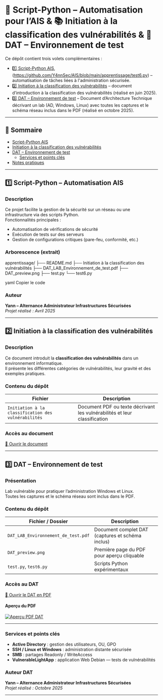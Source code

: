 # 🐍 Script-Python – Automatisation pour l’AIS & 📚 Initiation à la classification des vulnérabilités & 🧾 DAT – Environnement de test

Ce dépôt contient trois volets complémentaires :  

- [1️⃣ Script-Python AIS](https://github.com/Y4nnSec/AIS/blob/main/apprentissage/test.py), (https://github.com/Y4nnSec/AIS/blob/main/apprentissage/test6.py) – automatisation de tâches liées à l'administration sécurisée.  
- [2️⃣ Initiation à la classification des vulnérabilités](https://github.com/Y4nnSec/AIS/blob/main/apprentissage/Initiation%20%C3%A0%20la%20classification%20des%20vuln%C3%A9rabilit%C3%A9s) – document d’introduction à la classification des vulnérabilités (réalisé en juin 2025).  
- [3️⃣ DAT – Environnement de test](https://github.com/Y4nnSec/AIS/blob/main/apprentissage/DAT_LAB_Environnement%20de%20test.pdf) – Document d’Architecture Technique décrivant un lab (AD, Windows, Linux) avec toutes les captures et le schéma réseau inclus dans le PDF (réalisé en octobre 2025).

---

## 📌 Sommaire
- [Script-Python AIS](#1-script-python--automatisation-ais)  
- [Initiation à la classification des vulnérabilités](#2-initiation-à-la-classification-des-vulnérabilités)  
- [DAT – Environnement de test](#3-dat--environnement-de-test)  
  - [Services et points clés](#services-et-points-clés)  
- [Notes pratiques](#notes-pratiques)

---

## 1️⃣ Script-Python – Automatisation AIS

### Description
Ce projet facilite la gestion de la sécurité sur un réseau ou une infrastructure via des scripts Python.  
Fonctionnalités principales :

- Automatisation de vérifications de sécurité  
- Exécution de tests sur des serveurs  
- Gestion de configurations critiques (pare-feu, conformité, etc.)

### Arborescence (extrait)
apprentissage/
├── README.md
├── Initiation à la classification des vulnérabilités
├── DAT_LAB_Environnement_de_test.pdf
├── DAT_preview.png
├── test.py
└── test6.py

yaml
Copier le code

### Auteur
**Yann – Alternance Administrateur Infrastructures Sécurisées**  
_Projet réalisé : Avril 2025_

---

## 2️⃣ Initiation à la classification des vulnérabilités

### Description
Ce document introduit la **classification des vulnérabilités** dans un environnement informatique.  
Il présente les différentes catégories de vulnérabilités, leur gravité et des exemples pratiques.

### Contenu du dépôt
| Fichier | Description |
|---------|-------------|
| `Initiation à la classification des vulnérabilités` | Document PDF ou texte décrivant les vulnérabilités et leur classification |

### Accès au document
[📄 Ouvrir le document](./Initiation%20à%20la%20classification%20des%20vulnérabilités)

---

## 3️⃣ DAT – Environnement de test

### Présentation
Lab vulnérable pour pratiquer l’administration Windows et Linux.  
Toutes les captures et le schéma réseau sont inclus dans le PDF.

### Contenu du dépôt
| Fichier / Dossier | Description |
|------------------|-------------|
| `DAT_LAB_Environnement_de_test.pdf` | Document complet DAT (captures et schéma inclus) |
| `DAT_preview.png` | Première page du PDF pour aperçu cliquable |
| `test.py`, `test6.py` | Scripts Python expérimentaux |

### Accès au DAT
[📄 Ouvrir le DAT en PDF](./DAT_LAB_Environnement_de_test.pdf)  

#### Aperçu du PDF
[![Aperçu PDF DAT](./DAT_preview.png)](./DAT_LAB_Environnement_de_test.pdf)

---

### Services et points clés
- **Active Directory** : gestion des utilisateurs, OU, GPO  
- **SSH / Linux et Windows** : administration distante sécurisée  
- **SMB** : partages Readonly / WriteAccess  
- **VulnerableLightApp** : application Web Debian — tests de vulnérabilités  

### Auteur DAT
**Yann – Alternance Administrateur Infrastructures Sécurisées**  
_Projet réalisé : Octobre 2025_

---
